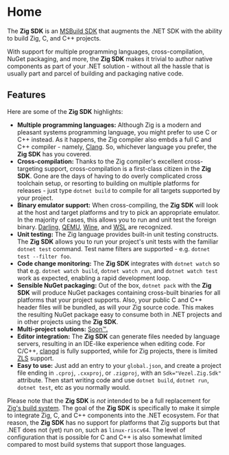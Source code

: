 # Home

The **Zig SDK** is an
[MSBuild SDK](https://docs.microsoft.com/en-us/visualstudio/msbuild/how-to-use-project-sdk)
that augments the .NET SDK with the ability to build Zig, C, and C++ projects.

With support for multiple programming languages, cross-compilation, NuGet
packaging, and more, the **Zig SDK** makes it trivial to author native
components as part of your .NET solution - without all the hassle that is
usually part and parcel of building and packaging native code.

## Features

Here are some of the **Zig SDK** highlights:

* **Multiple programming languages:** Although Zig is a modern and pleasant
  systems programming language, you might prefer to use C or C++ instead. As it
  happens, the Zig compiler also embds a full C and C++ compiler - namely,
  [Clang](https://clang.llvm.org). So, whichever language you prefer, the
  **Zig SDK** has you covered.
* **Cross-compilation:** Thanks to the Zig compiler's excellent cross-targeting
  support, cross-compilation is a first-class citizen in the **Zig SDK**. Gone
  are the days of having to do overly complicated cross toolchain setup, or
  resorting to building on multiple platforms for releases - just type
  `dotnet build` to compile for all targets supported by your project.
* **Binary emulator support:** When cross-compiling, the **Zig SDK** will look
  at the host and target platforms and try to pick an appropriate emulator. In
  the majority of cases, this allows you to run and unit test the foreign
  binary. [Darling](https://darlinghq.org), [QEMU](https://qemu.org),
  [Wine](https://winehq.org), and
  [WSL](https://docs.microsoft.com/en-us/windows/wsl) are recognized.
* **Unit testing:** The Zig language provides built-in unit testing constructs.
  The **Zig SDK** allows you to run your project's unit tests with the familiar
  `dotnet test` command. Test name filters are supported - e.g.
  `dotnet test --filter foo`.
* **Code change monitoring:** The **Zig SDK** integrates with `dotnet watch` so
  that e.g. `dotnet watch build`, `dotnet watch run`, and `dotnet watch test`
  work as expected, enabling a rapid development loop.
* **Sensible NuGet packaging:** Out of the box, `dotnet pack` with the
  **Zig SDK** will produce NuGet packages containing cross-built binaries for
  all platforms that your project supports. Also, your public C and C++ header
  files will be bundled, as will your Zig source code. This makes the resulting
  NuGet package easy to consume both in .NET projects and in other projects
  using the **Zig SDK**.
* **Multi-project solutions:**
  [Soon™.](https://github.com/vezel-dev/zig-sdk/issues/8)
* **Editor integration:** The **Zig SDK** can generate files needed by language
  servers, resulting in an IDE-like experience when editing code. For C/C++,
  [clangd](https://clangd.llvm.org) is fully supported, while for Zig projects,
  there is limited [ZLS](https://github.com/zigtools/zls) support.
* **Easy to use:** Just add an entry to your `global.json`, and create a project
  file ending in `.cproj`, `.cxxproj`, or `.zigproj`, with an
  `Sdk="Vezel.Zig.Sdk"` attribute. Then start writing code and use
  `dotnet build`, `dotnet run`, `dotnet test`, etc as you normally would.

Please note that the **Zig SDK** is *not* intended to be a full replacement for
[Zig's build system](https://ziglearn.org/chapter-3). The goal of the
**Zig SDK** is specifically to make it simple to integrate Zig, C, and C++
components into the .NET ecosystem. For that reason, the **Zig SDK** has no
support for platforms that Zig supports but that .NET does not (yet) run on,
such as `linux-riscv64`. The level of configuration that is possible for C and
C++ is also somewhat limited compared to most build systems that support those
languages.
